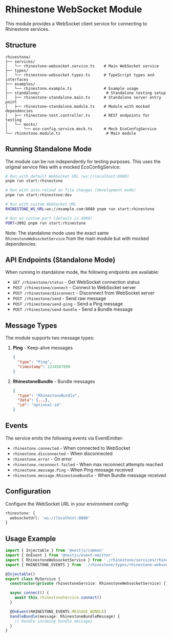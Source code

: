 # Rhinestone WebSocket Module

This module provides a WebSocket client service for connecting to Rhinestone services.

## Structure

```
rhinestone/
├── services/
│   └── rhinestone-websocket.service.ts    # Main WebSocket service
├── types/
│   └── rhinestone-websocket.types.ts      # TypeScript types and interfaces
├── examples/
│   └── rhinestone.example.ts              # Example usage
├── standalone/                             # Standalone testing setup
│   ├── rhinestone-standalone.main.ts      # Standalone server entry point
│   ├── rhinestone-standalone.module.ts    # Module with mocked dependencies
│   ├── rhinestone-test.controller.ts      # REST endpoints for testing
│   └── mocks/
│       └── eco-config.service.mock.ts     # Mock EcoConfigService
└── rhinestone.module.ts                    # Main module
```

## Running Standalone Mode

The module can be run independently for testing purposes. This uses the original service files with a mocked EcoConfigService:

```bash
# Run with default WebSocket URL (ws://localhost:8080)
pnpm run start:rhinestone

# Run with auto-reload on file changes (development mode)
pnpm run start:rhinestone:dev

# Run with custom WebSocket URL
RHINESTONE_WS_URL=ws://example.com:8080 pnpm run start:rhinestone

# Run on custom port (default is 4000)
PORT=3002 pnpm run start:rhinestone
```

Note: The standalone mode uses the exact same `RhinestoneWebsocketService` from the main module but with mocked dependencies.

## API Endpoints (Standalone Mode)

When running in standalone mode, the following endpoints are available:

- `GET /rhinestone/status` - Get WebSocket connection status
- `POST /rhinestone/connect` - Connect to WebSocket server
- `POST /rhinestone/disconnect` - Disconnect from WebSocket server
- `POST /rhinestone/send` - Send raw message
- `POST /rhinestone/send-ping` - Send a Ping message
- `POST /rhinestone/send-bundle` - Send a Bundle message

## Message Types

The module supports two message types:

1. **Ping** - Keep-alive messages
   ```json
   {
     "type": "Ping",
     "timestamp": 1234567890
   }
   ```

2. **RhinestoneBundle** - Bundle messages
   ```json
   {
     "type": "RhinestoneBundle",
     "data": {...},
     "id": "optional-id"
   }
   ```

## Events

The service emits the following events via EventEmitter:

- `rhinestone.connected` - When connected to WebSocket
- `rhinestone.disconnected` - When disconnected
- `rhinestone.error` - On error
- `rhinestone.reconnect.failed` - When max reconnect attempts reached
- `rhinestone.message.Ping` - When Ping message received
- `rhinestone.message.RhinestoneBundle` - When Bundle message received

## Configuration

Configure the WebSocket URL in your environment config:

```typescript
rhinestone: {
  websocketUrl: 'ws://localhost:8080'
}
```

## Usage Example

```typescript
import { Injectable } from '@nestjs/common'
import { OnEvent } from '@nestjs/event-emitter'
import { RhinestoneWebsocketService } from './rhinestone/services/rhinestone-websocket.service'
import { RHINESTONE_EVENTS } from './rhinestone/types/rhinestone-websocket.types'

@Injectable()
export class MyService {
  constructor(private rhinestoneService: RhinestoneWebsocketService) {}

  async connect() {
    await this.rhinestoneService.connect()
  }

  @OnEvent(RHINESTONE_EVENTS.MESSAGE_BUNDLE)
  handleBundle(message: RhinestoneBundleMessage) {
    // Handle incoming bundle messages
  }
}
```